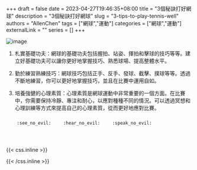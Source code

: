 +++ 
draft = false
date = 2023-04-27T19:46:35+08:00
title = "3個秘訣打好網球"
description = "3個秘訣打好網球"
slug = "3-tips-to-play-tennis-well"
authors = "AllenChen"
tags = ["網球","運動"]
categories = ["網球","運動"]
externalLink = ""
series = []
+++

![image](/images/post/A-rabbit-with-big-blue-eyes-playling-tennis-in-the-tennis-court-with-Van-Gogh-style.jpeg)

1. 札實基礎功夫：網球的基礎功夫包括握拍、站姿、揮拍和擊球的技巧等等。建立好基礎功夫可以讓你更好地掌握技巧、熟悉球場、提高整體水平。

2. 勤於練習熟練技巧：網球技巧包括正手、反手、發球、截擊、撲球等等。透過不斷地練習，你可以更好地掌握技巧，並且在比賽中運用自如。

3. 培養強健的心理素質：心理素質是網球運動中非常重要的一個方面。在比賽中，你需要保持冷靜、專注和耐心，以應對種種不同的情況。可以透過冥想和心理訓練等方式來提高自己的心理素質，從而更好地應對比賽。

<p><span class="nowrap"><span class="emojify">🙈</span> <code>:see_no_evil:</code></span>  <span class="nowrap"><span class="emojify">🙉</span> <code>:hear_no_evil:</code></span>  <span class="nowrap"><span class="emojify">🙊</span> <code>:speak_no_evil:</code></span></p>
<br>
    

{{< css.inline >}}
<style>
.emojify {
	font-family: Apple Color Emoji, Segoe UI Emoji, NotoColorEmoji, Segoe UI Symbol, Android Emoji, EmojiSymbols;
	font-size: 2rem;
	vertical-align: middle;
}
@media screen and (max-width:650px) {
  .nowrap {
    display: block;
    margin: 25px 0;
  }
}
</style>
{{< /css.inline >}}
